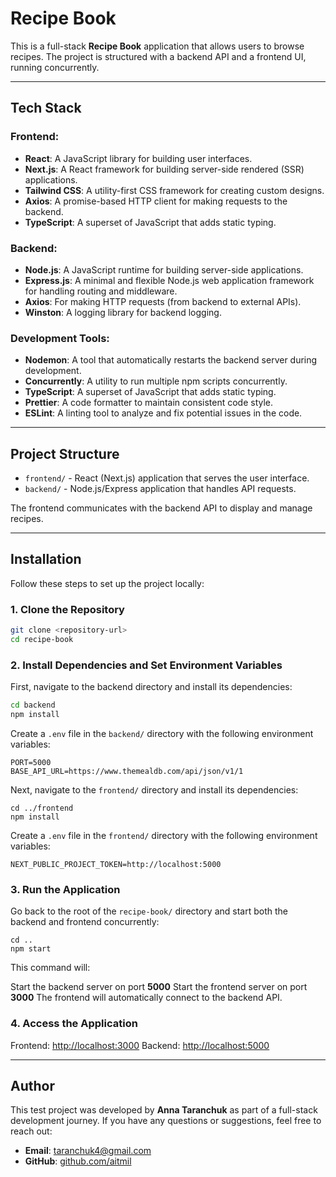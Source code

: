 # Recipe Book

This is a full-stack **Recipe Book** application that allows users to browse recipes. The project is structured with a backend API and a frontend UI, running concurrently.

---

## Tech Stack

### Frontend:

- **React**: A JavaScript library for building user interfaces.
- **Next.js**: A React framework for building server-side rendered (SSR) applications.
- **Tailwind CSS**: A utility-first CSS framework for creating custom designs.
- **Axios**: A promise-based HTTP client for making requests to the backend.
- **TypeScript**: A superset of JavaScript that adds static typing.

### Backend:

- **Node.js**: A JavaScript runtime for building server-side applications.
- **Express.js**: A minimal and flexible Node.js web application framework for handling routing and middleware.
- **Axios**: For making HTTP requests (from backend to external APIs).
- **Winston**: A logging library for backend logging.

### Development Tools:

- **Nodemon**: A tool that automatically restarts the backend server during development.
- **Concurrently**: A utility to run multiple npm scripts concurrently.
- **TypeScript**: A superset of JavaScript that adds static typing.
- **Prettier**: A code formatter to maintain consistent code style.
- **ESLint**: A linting tool to analyze and fix potential issues in the code.

---

## Project Structure

- `frontend/` - React (Next.js) application that serves the user interface.
- `backend/` - Node.js/Express application that handles API requests.

The frontend communicates with the backend API to display and manage recipes.

---

## Installation

Follow these steps to set up the project locally:

### 1. Clone the Repository

```bash
git clone <repository-url>
cd recipe-book
```

### 2. Install Dependencies and Set Environment Variables

First, navigate to the backend directory and install its dependencies:

```bash
cd backend
npm install
```

Create a `.env` file in the `backend/` directory with the following environment variables:

```env
PORT=5000
BASE_API_URL=https://www.themealdb.com/api/json/v1/1
```

Next, navigate to the `frontend/` directory and install its dependencies:

```env
cd ../frontend
npm install
```

Create a `.env` file in the `frontend/` directory with the following environment variables:

```env
NEXT_PUBLIC_PROJECT_TOKEN=http://localhost:5000
```

### 3. Run the Application

Go back to the root of the `recipe-book/` directory and start both the backend and frontend concurrently:

```env
cd ..
npm start
```

This command will:

Start the backend server on port **5000**
Start the frontend server on port **3000**
The frontend will automatically connect to the backend API.

### 4. Access the Application

Frontend: [http://localhost:3000](http://localhost:3000)
Backend: [http://localhost:5000](http://localhost:5000)

---

## Author

This test project was developed by **Anna Taranchuk** as part of a full-stack development journey.
If you have any questions or suggestions, feel free to reach out:

- **Email**: [taranchuk4@gmail.com](mailto:taranchuk4@gmail.com)
- **GitHub**: [github.com/aitmil](https://github.com/aitmil)
